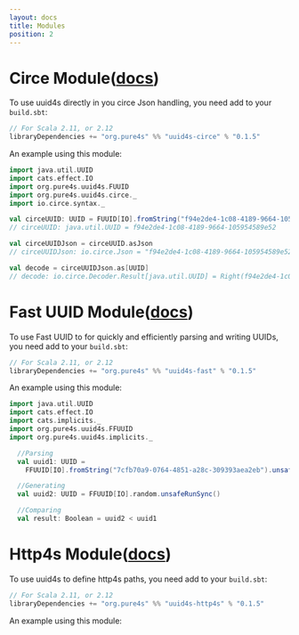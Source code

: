 ```yaml
---
layout: docs
title: Modules
position: 2
---
```


[docs]: http://pure4s.org/uuid4s/
[circe]: http://circe.io
[fast-uuid]: https://github.com/jchambers/fast-uuid
[http4s]: https://http4s.org/
[akka-http]: https://doc.akka.io/docs/akka-http/current/index.html?language=scala

# Circe Module([docs][circe])

To use uuid4s directly in you circe Json handling, you need add to your `build.sbt`:

```scala
// For Scala 2.11, or 2.12
libraryDependencies += "org.pure4s" %% "uuid4s-circe" % "0.1.5"
```

An example using this module:

```scala
import java.util.UUID
import cats.effect.IO
import org.pure4s.uuid4s.FUUID
import org.pure4s.uuid4s.circe._
import io.circe.syntax._

val circeUUID: UUID = FUUID[IO].fromString("f94e2de4-1c08-4189-9664-105954589e52").unsafeRunSync()
// circeUUID: java.util.UUID = f94e2de4-1c08-4189-9664-105954589e52

val circeUUIDJson = circeUUID.asJson
// circeUUIDJson: io.circe.Json = "f94e2de4-1c08-4189-9664-105954589e52"

val decode = circeUUIDJson.as[UUID]
// decode: io.circe.Decoder.Result[java.util.UUID] = Right(f94e2de4-1c08-4189-9664-105954589e52)
```

# Fast UUID Module([docs][fast-uuid])
To use Fast UUID to for quickly and efficiently parsing and writing UUIDs, you need add to your `build.sbt`:

```scala
// For Scala 2.11, or 2.12
libraryDependencies += "org.pure4s" %% "uuid4s-fast" % "0.1.5"
```

An example using this module:

```scala
import java.util.UUID
import cats.effect.IO
import cats.implicits._
import org.pure4s.uuid4s.FFUUID
import org.pure4s.uuid4s.implicits._

  //Parsing
  val uuid1: UUID =
    FFUUID[IO].fromString("7cfb70a9-0764-4851-a28c-309393aea2eb").unsafeRunSync()

  //Generating
  val uuid2: UUID = FFUUID[IO].random.unsafeRunSync()

  //Comparing
  val result: Boolean = uuid2 < uuid1
```

#  Http4s Module([docs][http4s])
To use uuid4s to define http4s paths, you need add to your `build.sbt`:

```scala
// For Scala 2.11, or 2.12
libraryDependencies += "org.pure4s" %% "uuid4s-http4s" % "0.1.5"
```

An example using this module:

```scala
```